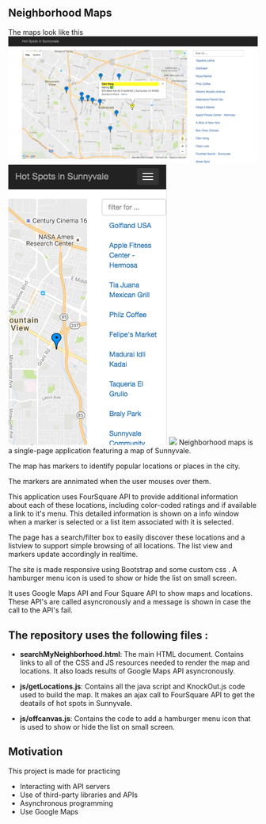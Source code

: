 ## Neighborhood Maps
The maps look like this
![](img/ScreenShotLaptop.png)
![](img/ScreenShotResponsive1.png) ![](img/Responsive2.png)
Neighborhood maps is a single-page application featuring a map of Sunnyvale.

The map has markers to identify popular locations or places in the city.

The markers are annimated when the user mouses over them.

This application uses FourSquare API to provide additional information about each of these locations, including color-coded ratings and if available a link to it's menu. This detailed information is shown on a info window when a marker is selected or a list item associated with it is selected.

The page has a search/filter box to easily discover these locations and a listview to support simple browsing of all locations. The list view and markers update accordingly in realtime.

The site is made responsive using Bootstrap and some custom css . A hamburger menu icon is used to show or hide the list on small screen.

It uses Google Maps API and Four Square API to show maps and locations. These API's are called asyncronously and a message is shown in case the call to the API's fail.

## The repository uses the following files :

* **searchMyNeighborhood.html**: The main HTML document. Contains links to all of the CSS and JS resources needed to render the map and locations. It also loads results of  Google Maps API asyncronously.

* **js/getLocations.js**: Contains all the java script and KnockOut.js code used to build the map. It makes an ajax call to FourSquare API to get the deatails of hot spots in Sunnyvale.

* **js/offcanvas.js**: Contains the code to add a hamburger menu icon that is used to show or hide the list on small screen.

## Motivation

This project is made for practicing
* Interacting with API servers 
* Use of third-party libraries and APIs 
* Asynchronous programming 
* Use Google Maps